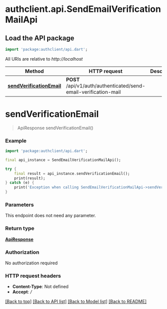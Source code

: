 # authclient.api.SendEmailVerificationMailApi

## Load the API package
```dart
import 'package:authclient/api.dart';
```

All URIs are relative to *http://localhost*

Method | HTTP request | Description
------------- | ------------- | -------------
[**sendVerificationEmail**](SendEmailVerificationMailApi.md#sendverificationemail) | **POST** /api/v1/auth/authenticated/send-email-verification-mail | 


# **sendVerificationEmail**
> ApiResponse sendVerificationEmail()



### Example
```dart
import 'package:authclient/api.dart';

final api_instance = SendEmailVerificationMailApi();

try {
    final result = api_instance.sendVerificationEmail();
    print(result);
} catch (e) {
    print('Exception when calling SendEmailVerificationMailApi->sendVerificationEmail: $e\n');
}
```

### Parameters
This endpoint does not need any parameter.

### Return type

[**ApiResponse**](ApiResponse.md)

### Authorization

No authorization required

### HTTP request headers

 - **Content-Type**: Not defined
 - **Accept**: */*

[[Back to top]](#) [[Back to API list]](../README.md#documentation-for-api-endpoints) [[Back to Model list]](../README.md#documentation-for-models) [[Back to README]](../README.md)

